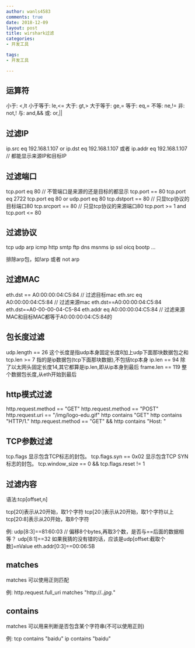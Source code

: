 ```yaml
---
author: wanls4583
comments: true
date: 2018-12-09
layout: post
title: wirshark过滤
categories:
- 开发工具

tags:
- 开发工具

---
```


## 运算符

小于: <,lt 
小于等于: le,<=
大于: gt,>
大于等于: ge,=
等于: eq,=
不等: ne,!=
非: not,!
与: and,&&
或: or,||

## 过滤IP

ip.src eq 192.168.1.107 or ip.dst eq 192.168.1.107
或者
ip.addr eq 192.168.1.107 // 都能显示来源IP和目标IP

## 过滤端口

tcp.port eq 80 // 不管端口是来源的还是目标的都显示
tcp.port == 80
tcp.port eq 2722
tcp.port eq 80 or udp.port eq 80
tcp.dstport == 80 // 只显tcp协议的目标端口80
tcp.srcport == 80 // 只显tcp协议的来源端口80
tcp.port >= 1 and tcp.port <= 80

## 过滤协议

tcp
udp
arp
icmp
http
smtp
ftp
dns
msnms
ip
ssl
oicq
bootp
...

排除arp包，如!arp   或者   not arp

## 过滤MAC

eth.dst == A0:00:00:04:C5:84 // 过滤目标mac
eth.src eq A0:00:00:04:C5:84 // 过滤来源mac
eth.dst==A0:00:00:04:C5:84
eth.dst==A0-00-00-04-C5-84
eth.addr eq A0:00:00:04:C5:84 // 过滤来源MAC和目标MAC都等于A0:00:00:04:C5:84的

## 包长度过滤

udp.length == 26 这个长度是指udp本身固定长度8加上udp下面那块数据包之和
tcp.len >= 7   指的是ip数据包(tcp下面那块数据),不包括tcp本身
ip.len == 94 除了以太网头固定长度14,其它都算是ip.len,即从ip本身到最后
frame.len == 119 整个数据包长度,从eth开始到最后

## http模式过滤

http.request.method == "GET"
http.request.method == "POST"
http.request.uri == "/img/logo-edu.gif"
http contains "GET"
http contains "HTTP/1."
http.request.method == "GET" && http contains "Host: "


## TCP参数过滤

tcp.flags 显示包含TCP标志的封包。
tcp.flags.syn == 0x02     显示包含TCP SYN标志的封包。
tcp.window_size == 0 && tcp.flags.reset != 1

## 过滤内容

语法:tcp[offset,n]

tcp[20]表示从20开始，取1个字符
tcp[20:]表示从20开始，取1个字符以上
tcp[20:8]表示从20开始，取8个字符

例:
udp[8:3]==81:60:03 // 偏移8个bytes,再取3个数，是否与==后面的数据相等？
udp[8:1]==32   如果我猜的没有错的话，应该是udp[offset:截取个数]=nValue
eth.addr[0:3]==00:06:5B

## matches

matches 可以使用正则匹配

例:
http.request.full_uri matches "http://.*\.jpg.*"

## contains

matches 可以用来判断是否包含某个字符串(不可以使用正则)

例:
tcp contains "baidu"
ip contains "baidu"